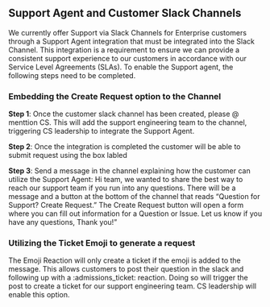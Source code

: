 ## Support Agent and Customer Slack Channels

We currently offer Support via Slack Channels for Enterprise customers through a Support Agent integration that must be integrated into the Slack Channel. This integration is a requirement to ensure we can provide a consistent support experience to our customers in accordance with our Service Level Agreements (SLAs). To enable the Support agent, the following steps need to be completed.

### Embedding the Create Request option to the Channel

**Step 1**: Once the customer slack channel has been created, please @ menttion CS. This will add the support engineering team to the channel, triggering CS leadership to integrate the Support Agent.

**Step 2**: Once the integration is completed the customer will be able to submit request using the box labled <Create Request>

**Step 3**: Send a message in the channel explaining how the customer can utilize the Support Agent: Hi team, we wanted to share the best way to reach our support team if you run into any questions. There will be a message and a button at the bottom of the channel that reads “Question for Support? Create Request.” The Create Request button will open a form where you can fill out information for a Question or Issue. Let us know if you have any questions, Thank you!”

### Utilizing the Ticket Emoji to generate a request

The Emoji Reaction will only create a ticket if the emoji is added to the message. This allows customers to post their question in the slack and following up with a :admissions_ticket: reaction. Doing so will trigger the post to create a ticket for our support engineering team. CS leadership will enable this option.
